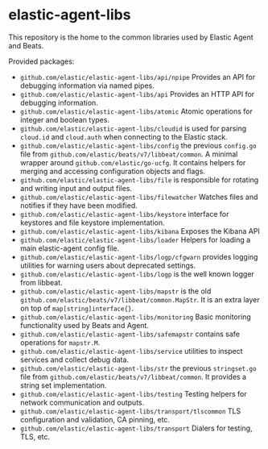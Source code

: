 # elastic-agent-libs

This repository is the home to the common libraries used by Elastic Agent and Beats.

Provided packages:
* `github.com/elastic/elastic-agent-libs/api/npipe` Provides an API for debugging information via named pipes.
* `github.com/elastic/elastic-agent-libs/api` Provides an HTTP API for debugging information.
* `github.com/elastic/elastic-agent-libs/atomic` Atomic operations for integer and boolean types.
* `github.com/elastic/elastic-agent-libs/cloudid` is used for parsing `cloud.id` and `cloud.auth` when connecting to the Elastic stack.
* `github.com/elastic/elastic-agent-libs/config` the previous `config.go` file from `github.com/elastic/beats/v7/libbeat/common`. A minimal wrapper around `github.com/elastic/go-ucfg`. It contains helpers for merging and accessing configuration objects and flags.
* `github.com/elastic/elastic-agent-libs/file` is responsible for rotating and writing input and output files.
* `github.com/elastic/elastic-agent-libs/filewatcher` Watches files and notifies if they have been modified.
* `github.com/elastic/elastic-agent-libs/keystore` interface for keystores and file keystore implementation.
* `github.com/elastic/elastic-agent-libs/kibana` Exposes the Kibana API
* `github.com/elastic/elastic-agent-libs/loader` Helpers for loading a main elastic-agent config file.
* `github.com/elastic/elastic-agent-libs/logp/cfgwarn` provides logging utilities for warning users about deprecated settings.
* `github.com/elastic/elastic-agent-libs/logp` is the well known logger from libbeat.
* `github.com/elastic/elastic-agent-libs/mapstr` is the old `github.com/elastic/beats/v7/libbeat/common.MapStr`. It is an extra layer on top of `map[string]interface{}`.
* `github.com/elastic/elastic-agent-libs/monitoring` Basic monitoring functionality used by Beats and Agent.
* `github.com/elastic/elastic-agent-libs/safemapstr` contains safe operations for `mapstr.M`.
* `github.com/elastic/elastic-agent-libs/service` utilities to inspect services and collect debug data.
* `github.com/elastic/elastic-agent-libs/str` the previous `stringset.go` file from `github.com/elastic/beats/v7/libbeat/common`. It provides a string set implementation. 
* `github.com/elastic/elastic-agent-libs/testing` Testing helpers for network communication and outputs.
* `github.com/elastic/elastic-agent-libs/transport/tlscommon` TLS configuration and validation, CA pinning, etc.
* `github.com/elastic/elastic-agent-libs/transport` Dialers for testing, TLS, etc.
